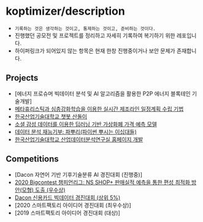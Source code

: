 # koptimizer/description
- ```기록하는 것은 생각하는 것이고, 통제하는 것이고, 준비하는 것이다.```
- 진행했던 공모전 및 프로젝트를 정리하고 자세히 기록하여 복기하기 위한 레포입니다.
- 하이퍼링크가 되어있지 않는 항목은 현재 한창 진행중이거나 보안 문제가 존재합니다.

## Projects
- [에너지 프로슈머 빅데이터 분석 및 AI 알고리즘을 활용한 P2P 에너지 블록테인 기술개발]
- [메타휴리스틱과 심층강화학습을 이용한 실시간 제조라인 일정계획 수립 기법](https://github.com/koptimizer/description/blob/main/note/projects/meta.md)
- [한국산업기술대학교 챗봇 산돌이](https://github.com/koptimizer/description/blob/main/note/projects/sandol.md)
- [소셜 감성 데이터를 이용한 딥러닝 기반 가상화폐 가격 예측 모델](https://github.com/koptimizer/description/blob/main/note/projects/social.md)
- [데이터 분석 재능기부: 파뿌리(파이썬 뿌시는 이십대들)](https://github.com/koptimizer/description/blob/main/note/projects/PB.md)
- [한국산업기술대학교 산업데이터분석연구실 홈페이지 개발](https://github.com/koptimizer/description/blob/main/note/projects/home.md)

## Competitions
- [Dacon 자연어 기반 기후기술분류 AI 경진대회 (진행중)]
- [2020 Bigcontest 챔피언리그: NS SHOP+ 판매실적 예측을 통한 편성 최적화 방안(모형) 도출 (우수상)](https://github.com/koptimizer/description/blob/main/note/competition/2020bigcon.md)
- [Dacon 신용카드 빅데이터 경진대회 (상위 5%)](https://github.com/koptimizer/description/blob/main/note/competition/jeju.md)
- [2020 스마트팩토리 아이디어 경진대회 (최우수상)]
- [2019 스마트팩토리 아이디어 경진대회 (대상)]
